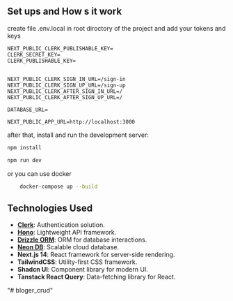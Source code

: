 

## Set ups and How s it work 

create file .env.local in root diroctory of the project and add your tokens and keys

```.env
NEXT_PUBLIC_CLERK_PUBLISHABLE_KEY= 
CLERK_SECRET_KEY=
CLERK_PUBLISHABLE_KEY=


NEXT_PUBLIC_CLERK_SIGN_IN_URL=/sign-in
NEXT_PUBLIC_CLERK_SIGN_UP_URL=/sign-up
NEXT_PUBLIC_CLERK_AFTER_SIGN_IN_URL=/
NEXT_PUBLIC_CLERK_AFTER_SIGN_UP_URL=/

DATABASE_URL=

NEXT_PUBLIC_APP_URL=http://localhost:3000

```



after that, install and run the development server:

```bash
npm install

npm run dev
```

or you can use docker 

```bash
    docker-compose up --build
```

## Technologies Used
- **[Clerk](https://go.clerk.com/eoX6HkY)**: Authentication solution.
- **[Hono](https://hono.dev/)**: Lightweight API framework.
- **[Drizzle ORM](https://orm.drizzle.team/)**: ORM for database interactions.
- **[Neon DB](https://neon.tech/)**: Scalable cloud database.
- **Next.js 14**: React framework for server-side rendering.
- **TailwindCSS**: Utility-first CSS framework.
- **Shadcn UI**: Component library for modern UI.
- **Tanstack React Query**: Data-fetching library for React.

"# bloger_crud" 
